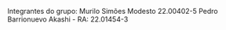 Integrantes do grupo:
Murilo Simões Modesto 22.00402-5
Pedro Barrionuevo Akashi - RA: 22.01454-3



